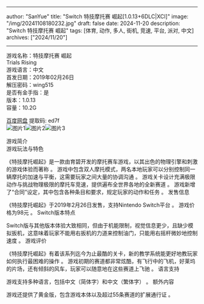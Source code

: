 
---
author: "SanYue"
title: "Switch 特技摩托赛 崛起[1.0.13+6DLC|XCI]"
image: "/img/20241108180232.jpg"
draft: false
date: 2024-11-20
description: "Switch 特技摩托赛 崛起"
tags: [体育, 动作, 多人, 街机, 竞速, 平台, 派对, 中文]
archives: ["2024/11/20"]

---

游戏名称：特技摩托赛 崛起   
Trials Rising    
游戏语言：中文  
首发日期：2019年02月26日  
解压密码：wing515  
是否有金手指：是  
版本：1.0.13   
容量：10.2G

[百度网盘](https//pan.baidu.com/s/1s-6E7YfSQx6Xo0V29EpKfw) 提取码: ed7f  
![图片1](/img/32943d.jpg)![图片2](/img/8b3fa6.jpg)![图片3](/img/5b11fd.jpg)  

游戏简介  
游戏玩法与特色

《特技摩托崛起》是一款由育碧开发的摩托赛车游戏，以其出色的物理引擎和刺激的游戏体验而著称
。
游戏中包含双人摩托模式，两名本地玩家可以分别控制同一辆摩托的加速与平衡，这需要玩家之间大量的协调沟通
。
游戏关卡设计充满极限动作与挑战物理极限的摩托车竞速，提供遍布全世界各地的全新赛道
。
游戏新增了“合同”设定，其中包含各种条目和要求，规定玩家的动作和任务
。
发售信息

《特技摩托崛起》于2019年2月26日发售，支持Nintendo Switch平台
。
游戏价格为98元
。
Switch版本特点

Switch版与其他版本体验大致相同，但由于机能限制，视觉信息更少，且缺少模拟扳机，这意味着玩家不能用右扳机的力道来控制油门，只能用右摇杆微妙地控制速度
。
游戏评价

《特技摩托崛起》有着该系列迄今为止最酷的关卡，新的教学系统能更好地教玩家如何执行最困难的操作
。
游戏初期的赛道都非常炫酷，有飞行中的飞机，好莱坞的片场，还有倾斜的风车，玩家可以随意地在这些赛道上飞驰
。
语言支持

游戏支持多种语言，包括中文（简体字）和中文（繁体字）
。
额外内容

游戏还提供了黄金版，包含游戏本体以及超过55条赛道的扩展通行证
。
